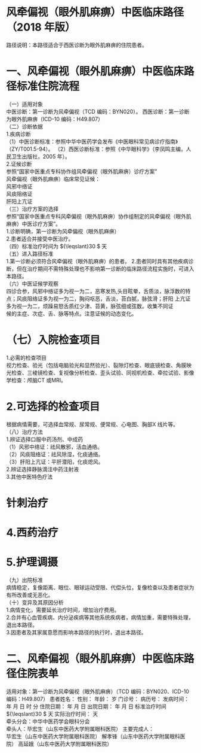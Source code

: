 # 风牵偏视（眼外肌麻痹）中医临床路径  （2018 年版）  
路径说明：本路径适合于西医诊断为眼外肌麻痹的住院患者。  
# 一、风牵偏视（眼外肌麻痹）中医临床路径标准住院流程  
（一）适用对象  
中医诊断：第一诊断为风牵偏视（TCD 编码：BYN020）。 西医诊断：第一诊断为眼外肌麻痹（ICD-10 编码：H49.807）  
（二）诊断依据  
1.疾病诊断  
（1）中医诊断标准：参照中华中医药学会发布《中医眼科常见病诊疗指南》（ZY/T001.5-94）。 （2）西医诊断标准：参照《中华眼科学》（李凤鸣主编，人民卫生出版社，2005 年）。  
2.证候诊断  
参照“国家中医重点专科协作组风牵偏视（眼外肌麻痹）诊疗方案”  
风牵偏视（眼外肌麻痹）临床常见证候：  
风邪中络证  
风痰阻络证  
肝阳上亢证  
（三）治疗方案的选择  
参照“国家中医重点专科风牵偏视（眼外肌麻痹）协作组制定的风牵偏视（眼外肌麻痹）中医诊疗方案”。  
1.诊断明确，第一诊断为风牵偏视（眼外肌麻痹）  
2.患者适合并接受中医治疗。  
（四）标准治疗时间为 ${\leqslant}30 $ 天  
（五）进入路径标准  
1.第一诊断必须符合风牵偏视（眼外肌麻痹）的患者。 2.患者同时具有其他疾病诊断，但在治疗期间不需特殊处理也不影响第一诊断的临床路径流程实施时，可进入本路径。  
（六）中医证候学观察  
四诊合参，风邪中络证多为视一为二，恶寒发热,头目眩晕，舌质淡，脉浮数的特点；风痰阻络证多为视一为二，胸闷呕恶，舌淡，苔白腻，脉弦滑；肝阳 上亢证多为视一为二，烦躁易怒舌质红少津、苔黄，脉弦细或弦数。收集不同证  
候的主症、次症、舌、脉等特点。注意证候的动态变化。  
# （七）入院检查项目  
1.必需的检查项目  
视力检查、验光（包括电脑验光和显然验光）、裂隙灯检查、眼底镜检查、角膜映光检查、三棱镜检查、复视像分析检查、歪头试验、同视机检查、牵拉试验、影像学检查：颅脑CT 或MRI。  
# 2.可选择的检查项目  
根据病情需要，可选择血常规、尿常规、便常规、心电图、胸部X 线片等。  
（八）治疗方法  
1.辨证选择口服中药汤剂、中成药  
（1）风邪中络证：祛风散邪，活血通络。  
（2）风痰阻络证：祛风除湿，化痰通络。  
（3）肝阳上亢证：平肝潜阳，化痰熄风。  
2.辨证选择静脉滴注中药注射液  
3.其他中医特色疗法  
# 针刺治疗  
# 4.西药治疗  
# 5.护理调摄  
（九）出院标准  
病情稳定，复像距离、眼位、眼球运动受限、代偿头位，复像检查以及患者症状为有所改善或无恶化。  
（十）变异及其原因分析  
1.病情变化，需要延长治疗时间，增加治疗费用。  
2.合并有心血管疾病、内分泌疾病等其他系统疾病者，病情加重，需要特殊处理，退出本路径。  
3.因患者及其家属意愿而影响本路径的执行时，退出本路径。  
# 二、风牵偏视（眼外肌麻痹）中医临床路径住院表单  
适用对象：第一诊断为风牵偏视（眼外肌麻痹）（TCD 编码：BYN020、ICD-10 编码：H49.807） 患者姓名：           性别：    年龄：     岁  门诊号：       病历号：         发病时间：   年  月  日  时  分  住院日期：   年  月  日 出院日期：   年  月   日 标准治疗时间 ${\leqslant}30 $ 天       实际治疗时间：        天  
牵头分会：中华中医药学会眼科分会  
牵头人：毕宏生（山东中医药大学附属眼科医院） 主要完成人：  
毕宏生（山东中医药大学附属眼科医院） 解孝锋（山东中医药大学附属眼科医院） 高延娥（山东中医药大学附属眼科医院）  